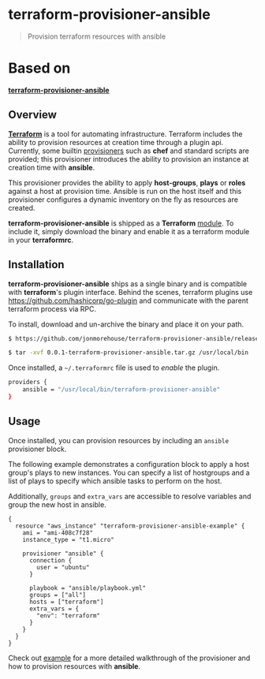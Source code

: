 # terraform-provisioner-ansible
> Provision terraform resources with ansible

# Based on

**[terraform-provisioner-ansible](https://github.com/jonmorehouse/terraform-provisioner-ansible)**

## Overview

**[Terraform](https://github.com/hashicorp/terraform)** is a tool for automating infrastructure. Terraform includes the ability to provision resources at creation time through a plugin api. Currently, some builtin [provisioners](https://www.terraform.io/docs/provisioners/) such as **chef** and standard scripts are provided; this provisioner introduces the ability to provision an instance at creation time with **ansible**.

This provisioner provides the ability to apply **host-groups**, **plays** or **roles** against a host at provision time. Ansible is run on the host itself and this provisioner configures a dynamic inventory on the fly as resources are created.

**terraform-provisioner-ansible** is shipped as a **Terraform** [module](https://www.terraform.io/docs/modules/create.html). To include it, simply download the binary and enable it as a terraform module in your **terraformrc**.

## Installation

**terraform-provisioner-ansible** ships as a single binary and is compatible with **terraform**'s plugin interface. Behind the scenes, terraform plugins use https://github.com/hashicorp/go-plugin and communicate with the parent terraform process via RPC.

To install, download and un-archive the binary and place it on your path.

```bash
$ https://github.com/jonmorehouse/terraform-provisioner-ansible/releases/download/0.0.1-terraform-provisioner-ansible.tar.gz

$ tar -xvf 0.0.1-terraform-provisioner-ansible.tar.gz /usr/local/bin
```

Once installed, a `~/.terraformrc` file is used to _enable_ the plugin.

```bash
providers {
    ansible = "/usr/local/bin/terraform-provisioner-ansible"
}
```

## Usage

Once installed, you can provision resources by including an `ansible` provisioner block.

The following example demonstrates a configuration block to apply a host group's plays to new instances. You can specify a list of hostgroups and a list of plays to specify which ansible tasks to perform on the host.

Additionally, `groups` and `extra_vars` are accessible to resolve variables and group the new host in ansible.

```
{
  resource "aws_instance" "terraform-provisioner-ansible-example" {
    ami = "ami-408c7f28"
    instance_type = "t1.micro"

    provisioner "ansible" {
      connection {
        user = "ubuntu"
      }

      playbook = "ansible/playbook.yml"
      groups = ["all"]
      hosts = ["terraform"]
      extra_vars = {
        "env": "terraform"
      }
    }
  }
}
```

Check out [example](example/) for a more detailed walkthrough of the provisioner and how to provision resources with **ansible**.
